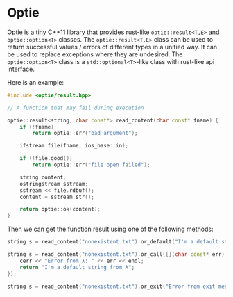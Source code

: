 # Optie

Optie is a tiny C++11 library that provides rust-like `optie::result<T,E>` and `optie::option<T>` classes. The `optie::result<T,E>` class can be used to return successful values / errors of different types in a unified way. It can be used to replace exceptions where they are undesired. The `optie::option<T>` class is a `std::optional<T>`-like class with rust-like api interface.

Here is an example:

```cpp
#include <optie/result.hpp>

// A function that may fail during execution

optie::result<string, char const*> read_content(char const* fname) {
    if (!fname)
        return optie::err("bad argument");

    ifstream file(fname, ios_base::in);

    if (!file.good())
        return optie::err("file open failed");

    string content;
    ostringstream sstream;
    sstream << file.rdbuf();
    content = sstream.str();

    return optie::ok(content);
}
```

Then we can get the function result using one of the following methods:

```cpp
string s = read_content("nonexistent.txt").or_default("I'm a default string");
```

```cpp
string s = read_content("nonexistent.txt").or_call([](char const* err) {
    cerr << "Error from λ: " << err << endl;
    return "I'm a default string from λ";
});
```

```cpp
string s = read_content("nonexistent.txt").or_exit("Error from exit message");
```
